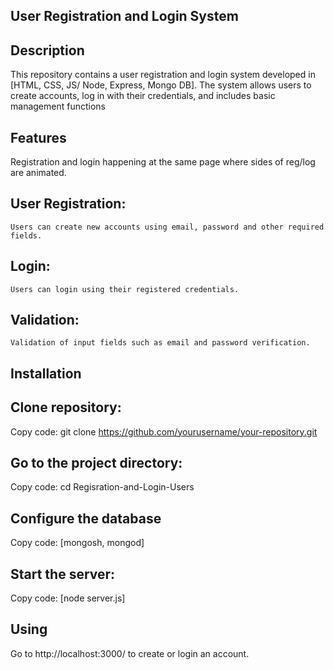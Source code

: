 ## User Registration and Login System

   ## Description
This repository contains a user registration and login system developed in [HTML, CSS, JS/ Node, Express, Mongo DB]. The system allows users to create accounts, log in with their credentials, and includes basic management functions

   ## Features

Registration and login happening at the same page where sides of reg/log are animated.

## User Registration: 
    Users can create new accounts using email, password and other required fields.
## Login: 
    Users can login using their registered credentials.
## Validation: 
    Validation of input fields such as email and password verification.
    
   ## Installation
## Clone repository:

Copy code: git clone https://github.com/yourusername/your-repository.git

## Go to the project directory:

Copy code: cd Regisration-and-Login-Users

## Configure the database

Copy code: [mongosh, mongod]

## Start the server:

Copy code: [node server.js]

   ## Using 
Go to http://localhost:3000/ to create or login an account.
